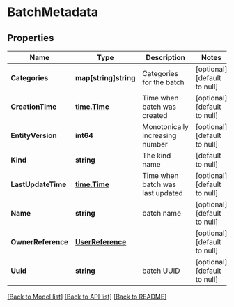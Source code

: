 # BatchMetadata

## Properties
Name | Type | Description | Notes
------------ | ------------- | ------------- | -------------
**Categories** | **map[string]string** | Categories for the batch | [optional] [default to null]
**CreationTime** | [**time.Time**](time.Time.md) | Time when batch was created | [optional] [default to null]
**EntityVersion** | **int64** | Monotonically increasing number | [optional] [default to null]
**Kind** | **string** | The kind name | [default to null]
**LastUpdateTime** | [**time.Time**](time.Time.md) | Time when batch was last updated | [optional] [default to null]
**Name** | **string** | batch name | [optional] [default to null]
**OwnerReference** | [**UserReference**](user_reference.md) |  | [optional] [default to null]
**Uuid** | **string** | batch UUID | [optional] [default to null]

[[Back to Model list]](../README.md#documentation-for-models) [[Back to API list]](../README.md#documentation-for-api-endpoints) [[Back to README]](../README.md)


